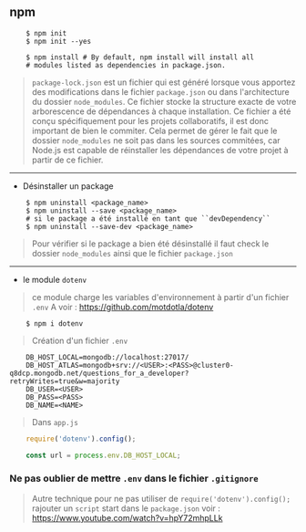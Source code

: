npm
-
````shell script
    $ npm init
    $ npm init --yes
````

````shell script
    $ npm install # By default, npm install will install all
    # modules listed as dependencies in package.json.
````
> ``package-lock.json`` est un fichier qui est généré lorsque vous apportez des modifications dans le fichier ``package.json``
> ou dans l'architecture du dossier ``node_modules``. Ce fichier stocke la structure exacte de votre arborescence de dépendances à chaque installation.
> Ce fichier a été conçu spécifiquement pour les projets collaboratifs, il est donc important de bien le commiter. Cela permet de gérer le fait 
> que le dossier ``node_modules`` ne soit pas dans les sources commitées, car Node.js est capable de réinstaller les dépendances de 
> votre projet à partir de ce fichier.
---
  - Désinstaller un package
  ````shell script
      $ npm uninstall <package_name>
      $ npm uninstall --save <package_name>
      # si le package a été installé en tant que ``devDependency``
      $ npm uninstall --save-dev <package_name>
  ````
  > Pour vérifier si le package a bien été désinstallé il faut check le dossier ``node_modules``
  > ainsi que le fichier ``package.json``
  ---
  - le module ``dotenv``
  > ce module charge les variables d'environnement à partir d'un fichier ``.env`` 
   A voir : https://github.com/motdotla/dotenv
  ````shell script
      $ npm i dotenv
  ````
  > Création d'un fichier ``.env``
  ````shell script
      DB_HOST_LOCAL=mongodb://localhost:27017/
      DB_HOST_ATLAS=mongodb+srv://<USER>:<PASS>@cluster0-q8dcp.mongodb.net/questions_for_a_developer?retryWrites=true&w=majority
      DB_USER=<USER>
      DB_PASS=<PASS>
      DB_NAME=<NAME>
  ````
  > Dans ``app.js``
  ````javascript
      require('dotenv').config();
  
      const url = process.env.DB_HOST_LOCAL;
  ````
  ### Ne pas oublier de mettre ``.env`` dans le fichier ``.gitignore``
  
  > Autre technique pour ne pas utiliser de ``require('dotenv').config();``
  >rajouter un ``script`` start dans le ``package.json``
  > voir : https://www.youtube.com/watch?v=hpY72mhpLLk

